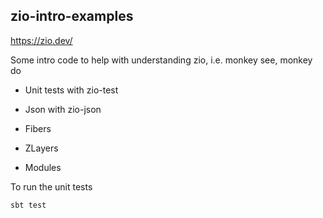 ## zio-intro-examples

https://zio.dev/

Some intro code to help with understanding zio, i.e. monkey see, monkey do 

- Unit tests with zio-test

- Json with zio-json

- Fibers

- ZLayers

- Modules


To run the unit tests

```sbt test```
